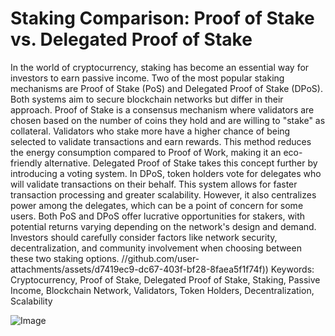 # Staking Comparison: Proof of Stake vs. Delegated Proof of Stake
In the world of cryptocurrency, staking has become an essential way for investors to earn passive income. Two of the most popular staking mechanisms are Proof of Stake (PoS) and Delegated Proof of Stake (DPoS). Both systems aim to secure blockchain networks but differ in their approach.
Proof of Stake is a consensus mechanism where validators are chosen based on the number of coins they hold and are willing to "stake" as collateral. Validators who stake more have a higher chance of being selected to validate transactions and earn rewards. This method reduces the energy consumption compared to Proof of Work, making it an eco-friendly alternative.
Delegated Proof of Stake takes this concept further by introducing a voting system. In DPoS, token holders vote for delegates who will validate transactions on their behalf. This system allows for faster transaction processing and greater scalability. However, it also centralizes power among the delegates, which can be a point of concern for some users.
Both PoS and DPoS offer lucrative opportunities for stakers, with potential returns varying depending on the network's design and demand. Investors should carefully consider factors like network security, decentralization, and community involvement when choosing between these two staking options.
 //github.com/user-attachments/assets/d7419ec9-dc67-403f-bf28-8faea5f1f74f))
Keywords: Cryptocurrency, Proof of Stake, Delegated Proof of Stake, Staking, Passive Income, Blockchain Network, Validators, Token Holders, Decentralization, Scalability

![Image](https://github.com/user-attachments/assets/d7419ec9-dc67-403f-bf28-8faea5f1f74f)
